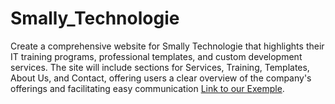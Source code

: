 # Smally_Technologie
Create a comprehensive website for Smally Technologie that highlights their IT training programs, professional templates, and custom development services. The site will include sections for Services, Training, Templates, About Us, and Contact, offering users a clear overview of the company's offerings and facilitating easy communication [Link to our Exemple]([https://ibtissem-hamani.github.io/Smally-Technologies/](https://ibtissem-hamani.github.io/Smally-Technologies-WebSite/)).
